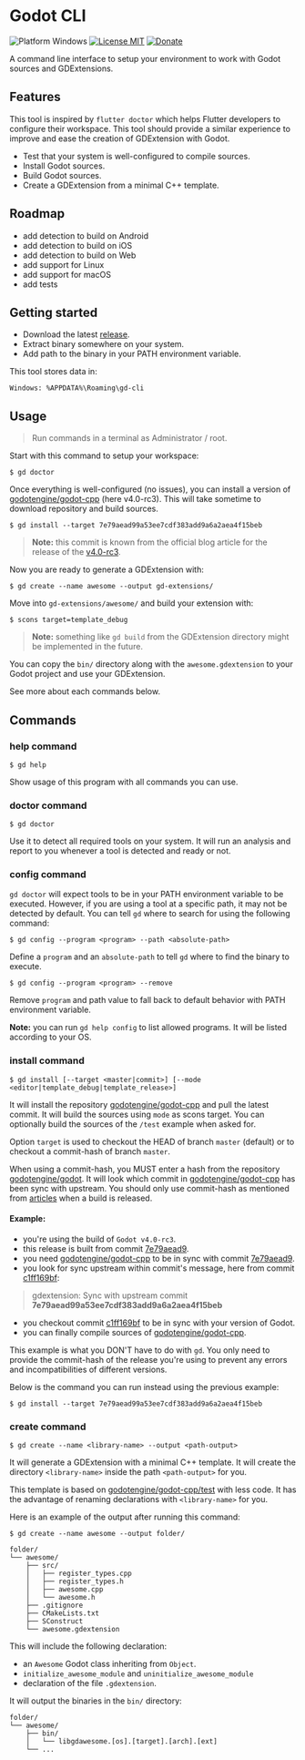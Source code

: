 # Godot CLI

![Platform Windows](https://img.shields.io/badge/platform-Windows-blue)
[![License MIT](https://img.shields.io/github/license/poirierlouis/godot_cli)](https://github.com/poirierlouis/godot_cli/blob/master/LICENSE)
[![Donate](https://img.shields.io/badge/donate-buy%20me%20a%20coffee-yellow)](https://www.buymeacoffee.com/lpfreelance)

A command line interface to setup your environment to work with Godot sources and GDExtensions.

## Features

This tool is inspired by `flutter doctor` which helps Flutter developers to configure their workspace. This tool should
provide a similar experience to improve and ease the creation of GDExtension with Godot.

- Test that your system is well-configured to compile sources.
- Install Godot sources.
- Build Godot sources.
- Create a GDExtension from a minimal C++ template.

## Roadmap

- add detection to build on Android
- add detection to build on iOS
- add detection to build on Web
- add support for Linux
- add support for macOS
- add tests

## Getting started

- Download the latest [release](https://github.com/poirierlouis/godot_cli/releases).
- Extract binary somewhere on your system.
- Add path to the binary in your PATH environment variable.

This tool stores data in:
```
Windows: %APPDATA%\Roaming\gd-cli
```

## Usage

> Run commands in a terminal as Administrator / root.

Start with this command to setup your workspace:
```shell
$ gd doctor
```

Once everything is well-configured (no issues), you can install a version of [godotengine/godot-cpp] (here v4.0-rc3).
This will take sometime to download repository and build sources.

```shell
$ gd install --target 7e79aead99a53ee7cdf383add9a6a2aea4f15beb
```
> **Note:** this commit is known from the official blog article for the release of the [v4.0-rc3].

Now you are ready to generate a GDExtension with:

```shell
$ gd create --name awesome --output gd-extensions/
```

Move into `gd-extensions/awesome/` and build your extension with:

```shell
$ scons target=template_debug
```
> **Note:** something like `gd build` from the GDExtension directory might be implemented in the future.

You can copy the `bin/` directory along with the `awesome.gdextension` to your Godot project and use your GDExtension.

See more about each commands below.

## Commands

### help command

```shell
$ gd help
```

Show usage of this program with all commands you can use.

### doctor command

```shell
$ gd doctor
```

Use it to detect all required tools on your system. It will run an analysis and report to you whenever
a tool is detected and ready or not.

### config command

`gd doctor` will expect tools to be in your PATH environment variable to be executed. However, if you are using a tool 
at a specific path, it may not be detected by default. You can tell `gd` where to search for using the following 
command:

```shell
$ gd config --program <program> --path <absolute-path>
```

Define a `program` and an `absolute-path` to tell `gd` where to find the binary to execute.

```shell
$ gd config --program <program> --remove
```

Remove `program` and path value to fall back to default behavior with PATH environment variable.

**Note:** you can run `gd help config` to list allowed programs. It will be listed according to your OS.

### install command

```shell
$ gd install [--target <master|commit>] [--mode <editor|template_debug|template_release>]
```

It will install the repository [godotengine/godot-cpp] and pull the latest commit.
It will build the sources using `mode` as scons target.
You can optionally build the sources of the `/test` example when asked for.

Option `target` is used to checkout the HEAD of branch `master` (default) or to checkout a commit-hash of branch 
`master`.

When using a commit-hash, you MUST enter a hash from the repository [godotengine/godot]. It will look which commit in 
[godotengine/godot-cpp] has been sync with upstream. You should only use commit-hash as mentioned from [articles] when 
a build is released.

#### Example:
- you're using the build of `Godot v4.0-rc3`.
- this release is built from commit [7e79aead9].
- you need [godotengine/godot-cpp] to be in sync with commit [7e79aead9].
- you look for sync upstream within commit's message, here from commit [c1ff169bf]:
> gdextension: Sync with upstream commit **7e79aead99a53ee7cdf383add9a6a2aea4f15beb**
- you checkout commit [c1ff169bf] to be in sync with your version of Godot.
- you can finally compile sources of [godotengine/godot-cpp].

This example is what you DON'T have to do with `gd`. You only need to provide the commit-hash of the release you're 
using to prevent any errors and incompatibilities of different versions.

Below is the command you can run instead using the previous example:
```shell
$ gd install --target 7e79aead99a53ee7cdf383add9a6a2aea4f15beb
```

### create command

```shell
$ gd create --name <library-name> --output <path-output>
```

It will generate a GDExtension with a minimal C++ template. It will create the directory `<library-name>` inside the 
path `<path-output>` for you.

This template is based on [godotengine/godot-cpp/test] with less code. It has the advantage of renaming declarations
with `<library-name>` for you.

Here is an example of the output after running this command:

```shell
$ gd create --name awesome --output folder/
```

```
folder/
└── awesome/
    ├── src/
    │   ├── register_types.cpp
    │   ├── register_types.h
    │   ├── awesome.cpp
    │   └── awesome.h
    ├── .gitignore
    ├── CMakeLists.txt
    ├── SConstruct
    └── awesome.gdextension
```

This will include the following declaration:
- an `Awesome` Godot class inheriting from `Object`.
- `initialize_awesome_module` and `uninitialize_awesome_module`
- declaration of the file `.gdextension`.

It will output the binaries in the `bin/` directory:

```
folder/
└── awesome/
    ├── bin/
    │   └── libgdawesome.[os].[target].[arch].[ext]
    └── ...
```

<!-- Table of links -->
[godotengine/godot-cpp]: https://github.com/godotengine/godot-cpp
[godotengine/godot]: https://github.com/godotengine/godot
[godotengine/godot-cpp/test]: https://github.com/godotengine/godot-cpp/tree/master/test

[7e79aead9]: https://github.com/godotengine/godot/commit/7e79aead99a53ee7cdf383add9a6a2aea4f15beb
[c1ff169bf]: https://github.com/godotengine/godot/commit/c1ff169bf3ad5f13457eda7cd5a424b894adbb05

[articles]: https://godotengine.org/blog/
[v4.0-rc3]: https://godotengine.org/article/release-candidate-godot-4-0-rc-3/
